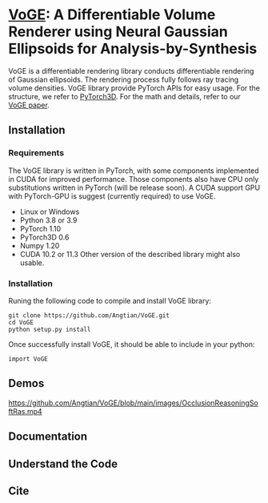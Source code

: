 # [VoGE](): A Differentiable Volume Renderer using Neural Gaussian Ellipsoids for Analysis-by-Synthesis

VoGE is a differentiable rendering library conducts differentiable rendering of Gaussian ellipsoids. The rendering process fully follows ray tracing volume densities. VoGE library provide PyTorch APIs for easy usage. For the structure, we refer to [PyTorch3D](https://github.com/facebookresearch/pytorch3d). For the math and details, refer to our [VoGE paper]().

## Installation
### Requirements
The VoGE library is written in PyTorch, with some components implemented in CUDA for improved performance. Those components also have CPU only substitutions written in PyTorch (will be release soon). A CUDA support GPU with PyTorch-GPU is suggest (currently required) to use VoGE.
- Linux or Windows
- Python 3.8 or 3.9
- PyTorch 1.10
- PyTorch3D 0.6
- Numpy 1.20
- CUDA 10.2 or 11.3
Other version of the described library might also usable.


### Installation
Runing the following code to compile and install VoGE library:
```
git clone https://github.com/Angtian/VoGE.git
cd VoGE
python setup.py install
```
Once successfully install VoGE, it should be able to include in your python:
```
import VoGE
```

## Demos
https://github.com/Angtian/VoGE/blob/main/images/OcclusionReasoningSoftRas.mp4
## Documentation

## Understand the Code

## Cite













